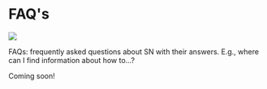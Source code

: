 FAQ's
=======
![](../../doc/widgets/images/storynavigator_logo_small.png)

FAQs: frequently asked questions about SN with their answers. E.g., where can I find information about how to...?

Coming soon!
